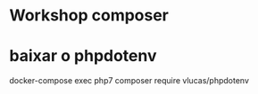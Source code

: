 # Workshop composer

# baixar o phpdotenv
docker-compose exec php7 composer require vlucas/phpdotenv